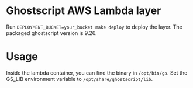# Ghostscript AWS Lambda layer

Run `DEPLOYMENT_BUCKET=your_bucket make deploy` to deploy the layer. The packaged ghostscript version is 9.26.

# Usage

Inside the lambda container, you can find the binary in `/opt/bin/gs`. Set the GS_LIB environment variable to `/opt/share/ghostscript/lib`.
